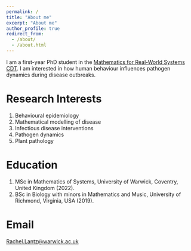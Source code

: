 ```yaml
---
permalink: /
title: "About me"
excerpt: "About me"
author_profile: true
redirect_from: 
  - /about/
  - /about.html
---
```


I am a first-year PhD student in the [Mathematics for Real-World Systems CDT](https://warwick.ac.uk/fac/sci/mathsys/). I am interested in how human behaviour influences pathogen dynamics during disease outbreaks.

Research Interests
======
1. Behavioural epidemiology
1. Mathematical modelling of disease
1. Infectious disease interventions
1. Pathogen dynamics
1. Plant pathology

Education
======
1. MSc in Mathematics of Systems, University of Warwick, Coventry, United Kingdom (2022).
1. BSc in Biology with minors in Mathematics and Music, University of Richmond, Virginia, USA (2019).

Email
======
[Rachel.Lantz@warwick.ac.uk](Rachel.Lantz@warwick.ac.uk)
